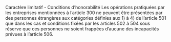 Caractère limitatif - Conditions d’honorabilité
Les opérations pratiquées par les entreprises mentionnées à l’article 300 ne peuvent être présentées par des personnes étrangères aux catégories définies aux 1) à 4) de l’article 501 que dans les cas et conditions fixées par les articles 502 à 504 sous réserve que ces personnes ne soient frappées d’aucune des incapacités prévues à l’article 506.